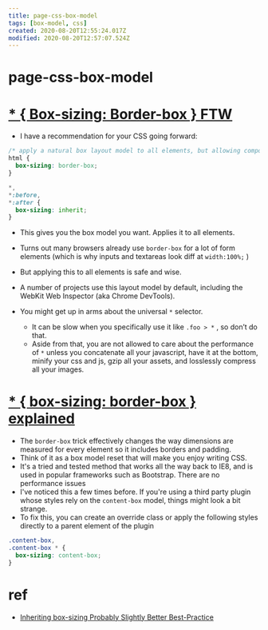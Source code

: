 ```yaml
---
title: page-css-box-model
tags: [box-model, css]
created: 2020-08-20T12:55:24.017Z
modified: 2020-08-20T12:57:07.524Z
---
```


# page-css-box-model

# [* { Box-sizing: Border-box } FTW](https://www.paulirish.com/2012/box-sizing-border-box-ftw/)

- I have a recommendation for your CSS going forward:

``` CSS
/* apply a natural box layout model to all elements, but allowing components to change */
html {
  box-sizing: border-box;
}

*,
*:before,
*:after {
  box-sizing: inherit;
}
```

- This gives you the box model you want. Applies it to all elements. 
- Turns out many browsers already use `border-box` for a lot of form elements (which is why inputs and textareas look diff at `width:100%;` ) 
- But applying this to all elements is safe and wise.
- A number of projects use this layout model by default, including the WebKit Web Inspector (aka Chrome DevTools).

- You might get up in arms about the universal `*` selector.
  - It can be slow when you specifically use it like `.foo > *` , so don’t do that. 
  - Aside from that, you are not allowed to care about the performance of `*` unless you concatenate all your javascript, have it at the bottom, minify your css and js, gzip all your assets, and losslessly compress all your images.

# [* { box-sizing: border-box } explained](https://www.abeautifulsite.net/box-sizing-border-box-explained)

- The `border-box` trick effectively changes the way dimensions are measured for every element so it includes borders and padding.
- Think of it as a box model reset that will make you enjoy writing CSS. 
- It's a tried and tested method that works all the way back to IE8, and is used in popular frameworks such as Bootstrap. There are no performance issues
- I've noticed this a few times before. If you're using a third party plugin whose styles rely on the `content-box` model, things might look a bit strange. 
- To fix this, you can create an override class or apply the following styles directly to a parent element of the plugin

``` CSS
.content-box,
.content-box * {
  box-sizing: content-box;
}
```

# ref

- [Inheriting box-sizing Probably Slightly Better Best-Practice](https://css-tricks.com/inheriting-box-sizing-probably-slightly-better-best-practice/)

